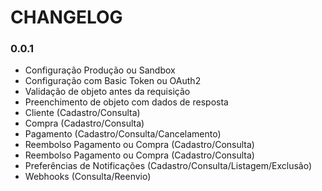 # CHANGELOG

### 0.0.1
* Configuração Produção ou Sandbox
* Configuração com Basic Token ou OAuth2
* Validação de objeto antes da requisição
* Preenchimento de objeto com dados de resposta
* Cliente (Cadastro/Consulta)
* Compra (Cadastro/Consulta)
* Pagamento (Cadastro/Consulta/Cancelamento)
* Reembolso Pagamento ou Compra (Cadastro/Consulta)
* Reembolso Pagamento ou Compra (Cadastro/Consulta)
* Preferências de Notificações (Cadastro/Consulta/Listagem/Exclusão)
* Webhooks (Consulta/Reenvio)
